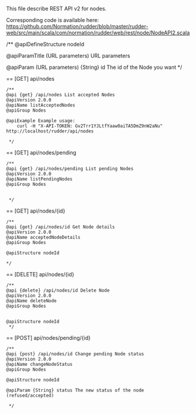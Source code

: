 
This file describe REST API v2 for nodes.

Corresponding code is available here: 
https://github.com/Normation/rudder/blob/master/rudder-web/src/main/scala/com/normation/rudder/web/rest/node/NodeAPI2.scala


/**
   @apiDefineStructure nodeId

   @apiParamTitle (URL parameters) URL parameters

   @apiParam (URL parameters) {String} id The id of the Node you want
 */

== [GET] api/nodes 

    /**
    @api {get} /api/nodes List accepted Nodes
    @apiVersion 2.0.0
    @apiName listAcceptedNodes
    @apiGroup Nodes
    
    @apiExample Example usage:
        curl -H "X-API-TOKEN: Gv2Trr1YJLtfYaaw0aiTA5DmZ9nW2aNu" http://localhost/rudder/api/nodes
    
     */


== [GET] api/nodes/pending

    /**
    @api {get} /api/nodes/pending List pending Nodes
    @apiVersion 2.0.0
    @apiName listPendingNodes
    @apiGroup Nodes


     */


== [GET] api/nodes/{id}

    /**
    @api {get} /api/nodes/id Get Node details
    @apiVersion 2.0.0
    @apiName acceptedNodeDetails
    @apiGroup Nodes
    
    @apiStructure nodeId
    
    */

== [DELETE] api/nodes/{id}

    /**
    @api {delete} /api/nodes/id Delete Node
    @apiVersion 2.0.0
    @apiName deleteNode
    @apiGroup Nodes
    

    @apiStructure nodeId
     */


== [POST] api/nodes/pending/{id}

    /**
    @api {post} /api/nodes/id Change pending Node status
    @apiVersion 2.0.0
    @apiName changeNodeStatus
    @apiGroup Nodes

    @apiStructure nodeId

    @apiParam {String} status The new status of the node (refused/accepted)
    
     */